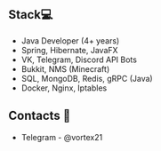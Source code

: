 ## Stack💻
* Java Developer (4+ years)
* Spring, Hibernate, JavaFX
* VK, Telegram, Discord API Bots
* Bukkit, NMS (Minecraft)
* SQL, MongoDB, Redis, gRPC (Java)
* Docker, Nginx, Iptables

## Contacts 💭
* Telegram - @vortex21
